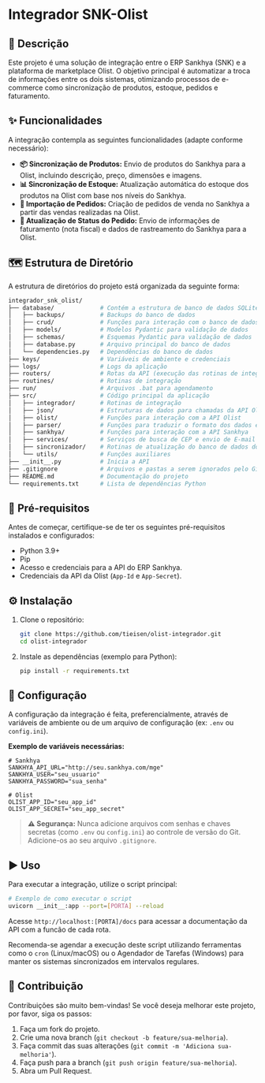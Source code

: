 # Integrador SNK-Olist

## 📖 Descrição

Este projeto é uma solução de integração entre o ERP Sankhya (SNK) e a plataforma de marketplace Olist. O objetivo principal é automatizar a troca de informações entre os dois sistemas, otimizando processos de e-commerce como sincronização de produtos, estoque, pedidos e faturamento.

## ✨ Funcionalidades

A integração contempla as seguintes funcionalidades (adapte conforme necessário):

*   **📦 Sincronização de Produtos:** Envio de produtos do Sankhya para a Olist, incluindo descrição, preço, dimensões e imagens.
*   **📊 Sincronização de Estoque:** Atualização automática do estoque dos produtos na Olist com base nos níveis do Sankhya.
*   **🛒 Importação de Pedidos:** Criação de pedidos de venda no Sankhya a partir das vendas realizadas na Olist.
*   **🚚 Atualização de Status do Pedido:** Envio de informações de faturamento (nota fiscal) e dados de rastreamento do Sankhya para a Olist.

## 🗺️ Estrutura de Diretório

A estrutura de diretórios do projeto está organizada da seguinte forma:

```bash
integrador_snk_olist/
├── database/             # Contém a estrutura de banco de dados SQLite
│   ├── backups/          # Backups do banco de dados
│   ├── crud/             # Funções para interação com o banco de dados
│   ├── models/           # Modelos Pydantic para validação de dados
│   ├── schemas/          # Esquemas Pydantic para validação de dados
│   ├── database.py       # Arquivo principal do banco de dados
│   └── dependencies.py   # Dependências do banco de dados
├── keys/                 # Variáveis de ambiente e credenciais
├── logs/                 # Logs da aplicação
├── routers/              # Rotas da API (execução das rotinas de integração)
├── routines/             # Rotinas de integração
├── run/                  # Arquivos .bat para agendamento
├── src/                  # Código principal da aplicação
│   ├── integrador/       # Rotinas de integração
│   ├── json/             # Estruturas de dados para chamadas da API Olist
│   ├── olist/            # Funções para interação com a API Olist
│   ├── parser/           # Funções para traduzir o formato dos dados entre APIs
│   ├── sankhya/          # Funções para interação com a API Sankhya
│   ├── services/         # Serviços de busca de CEP e envio de E-mail
│   ├── sincronizador/    # Rotinas de atualização do banco de dados do integrador
│   └── utils/            # Funções auxiliares
├── __init__.py           # Inicia a API
├── .gitignore            # Arquivos e pastas a serem ignorados pelo Git
├── README.md             # Documentação do projeto
└── requirements.txt      # Lista de dependências Python
```

## 🚀 Pré-requisitos

Antes de começar, certifique-se de ter os seguintes pré-requisitos instalados e configurados:

*   Python 3.9+
*   Pip
*   Acesso e credenciais para a API do ERP Sankhya.
*   Credenciais da API da Olist (`App-Id` e `App-Secret`).

## ⚙️ Instalação

1.  Clone o repositório:
    ```bash
    git clone https://github.com/tieisen/olist-integrador.git
    cd olist-integrador
    ```

2.  Instale as dependências (exemplo para Python):
    ```bash
    pip install -r requirements.txt
    ```

## 🔧 Configuração

A configuração da integração é feita, preferencialmente, através de variáveis de ambiente ou de um arquivo de configuração (ex: `.env` ou `config.ini`).

**Exemplo de variáveis necessárias:**

```
# Sankhya
SANKHYA_API_URL="http://seu.sankhya.com/mge"
SANKHYA_USER="seu_usuario"
SANKHYA_PASSWORD="sua_senha"

# Olist
OLIST_APP_ID="seu_app_id"
OLIST_APP_SECRET="seu_app_secret"
```

> **⚠️ Segurança:** Nunca adicione arquivos com senhas e chaves secretas (como `.env` ou `config.ini`) ao controle de versão do Git. Adicione-os ao seu arquivo `.gitignore`.

## ▶️ Uso

Para executar a integração, utilize o script principal:

```bash
# Exemplo de como executar o script
uvicorn __init__:app --port=[PORTA] --reload
```
Acesse `http://localhost:[PORTA]/docs` para acessar a documentação da API com a funcão de cada rota.

Recomenda-se agendar a execução deste script utilizando ferramentas como o `cron` (Linux/macOS) ou o Agendador de Tarefas (Windows) para manter os sistemas sincronizados em intervalos regulares.

## 🤝 Contribuição

Contribuições são muito bem-vindas! Se você deseja melhorar este projeto, por favor, siga os passos:

1.  Faça um fork do projeto.
2.  Crie uma nova branch (`git checkout -b feature/sua-melhoria`).
3.  Faça commit das suas alterações (`git commit -m 'Adiciona sua-melhoria'`).
4.  Faça push para a branch (`git push origin feature/sua-melhoria`).
5.  Abra um Pull Request.